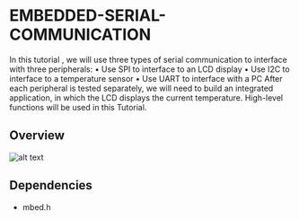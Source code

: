 # EMBEDDED-SERIAL-COMMUNICATION
In this tutorial , we will use three types of serial communication to interface with three peripherals:
•	Use SPI to interface to an LCD display
•	Use I2C to interface to a temperature sensor
•	Use UART to interface with a PC
After each peripheral is tested separately, we will need to build an integrated application, in which the LCD displays the current temperature. High-level functions will be used in this Tutorial.

## Overview
![alt text](https://scontent.ftun10-1.fna.fbcdn.net/v/t1.15752-9/49617486_407364753341489_39698468616273920_n.png?_nc_cat=101&_nc_ht=scontent.ftun10-1.fna&oh=b79ca64ec9458f1e162179caaedbf194&oe=5CB376FD)
## Dependencies

* mbed.h
